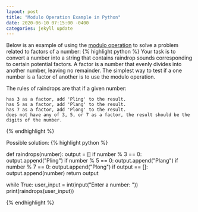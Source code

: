 ```yaml
---
layout: post
title: "Modulo Operation Example in Python"
date: 2020-06-10 07:15:00 -0400
categories: jekyll update
---
```

Below is an example of using the [modulo operation][modulo-operation] to solve a problem related to factors of a number:
{% highlight python %}
Your task is to convert a number into a string that contains raindrop sounds corresponding to certain potential factors. A factor is a number that evenly divides into another number, leaving no remainder. The simplest way to test if a one number is a factor of another is to use the modulo operation.

The rules of raindrops are that if a given number:
	
    has 3 as a factor, add 'Pling' to the result.
	has 5 as a factor, add 'Plang' to the result.
	has 7 as a factor, add 'Plong' to the result.
	does not have any of 3, 5, or 7 as a factor, the result should be the digits of the number.
{% endhighlight %}

Possible solution:
{% highlight python %}

def raindrops(number):
    output = []
    if number % 3 == 0:
        output.append("Pling")
    if number % 5 == 0:
        output.append("Plang")
    if number % 7 == 0:
        output.append("Plong")
    if output == []:
        output.append(number)
    return output

while True:
    user_input = int(input("Enter a number: "))
    print(raindrops(user_input))

{% endhighlight %}

[modulo-operation]: https://en.wikipedia.org/wiki/Modulo_operation